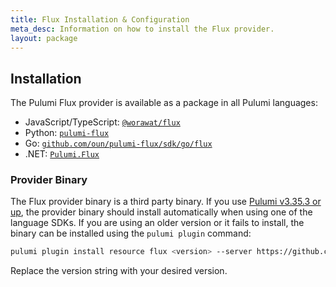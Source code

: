```yaml
---
title: Flux Installation & Configuration
meta_desc: Information on how to install the Flux provider.
layout: package
---
```


## Installation

The Pulumi Flux provider is available as a package in all Pulumi languages:

* JavaScript/TypeScript: [`@worawat/flux`](https://www.npmjs.com/package/@worawat/flux)
* Python: [`pulumi-flux`](https://pypi.org/project/pulumi-flux/)
* Go: [`github.com/oun/pulumi-flux/sdk/go/flux`](https://pkg.go.dev/github.com/oun/pulumi-flux/sdk)
* .NET: [`Pulumi.Flux`](https://www.nuget.org/packages/Pulumi.Flux)

### Provider Binary

The Flux provider binary is a third party binary. If you use [Pulumi v3.35.3 or up](https://www.pulumi.com/docs/guides/pulumi-packages/how-to-author/#support-for-github-releases), the provider binary should install automatically when using one of the language SDKs. If you are using an older version or it fails to install, the binary can be installed using the `pulumi plugin` command:

```bash
pulumi plugin install resource flux <version> --server https://github.com/oun/pulumi-flux/releases/download/<version>
```

Replace the version string with your desired version.
